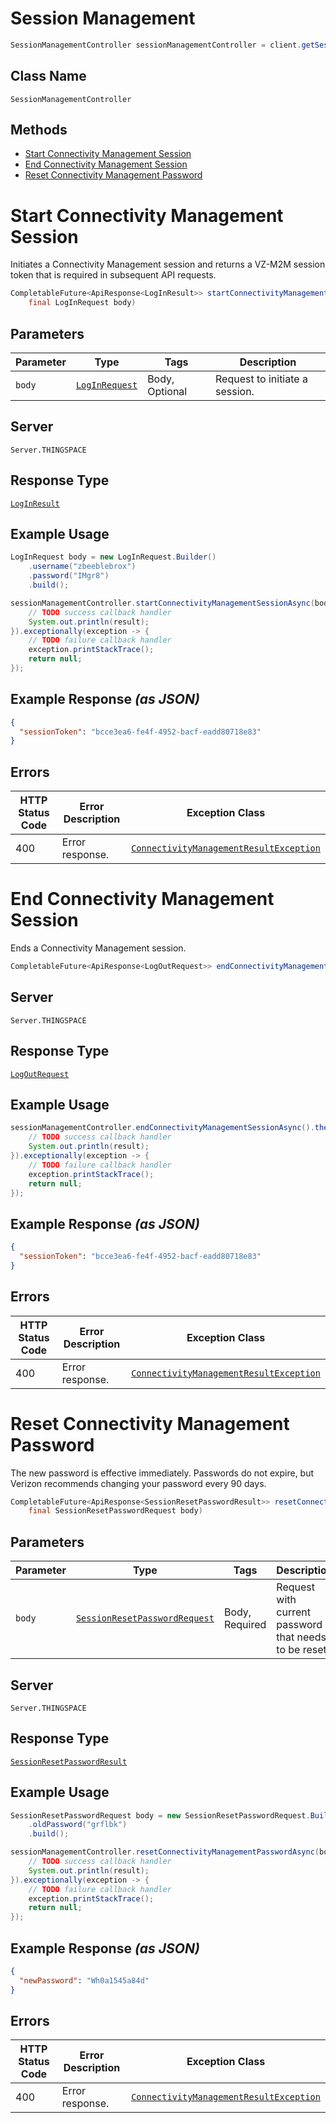 # Session Management

```java
SessionManagementController sessionManagementController = client.getSessionManagementController();
```

## Class Name

`SessionManagementController`

## Methods

* [Start Connectivity Management Session](../../doc/controllers/session-management.md#start-connectivity-management-session)
* [End Connectivity Management Session](../../doc/controllers/session-management.md#end-connectivity-management-session)
* [Reset Connectivity Management Password](../../doc/controllers/session-management.md#reset-connectivity-management-password)


# Start Connectivity Management Session

Initiates a Connectivity Management session and returns a VZ-M2M session token that is required in subsequent API requests.

```java
CompletableFuture<ApiResponse<LogInResult>> startConnectivityManagementSessionAsync(
    final LogInRequest body)
```

## Parameters

| Parameter | Type | Tags | Description |
|  --- | --- | --- | --- |
| `body` | [`LogInRequest`](../../doc/models/log-in-request.md) | Body, Optional | Request to initiate a session. |

## Server

`Server.THINGSPACE`

## Response Type

[`LogInResult`](../../doc/models/log-in-result.md)

## Example Usage

```java
LogInRequest body = new LogInRequest.Builder()
    .username("zbeeblebrox")
    .password("IMgr8")
    .build();

sessionManagementController.startConnectivityManagementSessionAsync(body).thenAccept(result -> {
    // TODO success callback handler
    System.out.println(result);
}).exceptionally(exception -> {
    // TODO failure callback handler
    exception.printStackTrace();
    return null;
});
```

## Example Response *(as JSON)*

```json
{
  "sessionToken": "bcce3ea6-fe4f-4952-bacf-eadd80718e83"
}
```

## Errors

| HTTP Status Code | Error Description | Exception Class |
|  --- | --- | --- |
| 400 | Error response. | [`ConnectivityManagementResultException`](../../doc/models/connectivity-management-result-exception.md) |


# End Connectivity Management Session

Ends a Connectivity Management session.

```java
CompletableFuture<ApiResponse<LogOutRequest>> endConnectivityManagementSessionAsync()
```

## Server

`Server.THINGSPACE`

## Response Type

[`LogOutRequest`](../../doc/models/log-out-request.md)

## Example Usage

```java
sessionManagementController.endConnectivityManagementSessionAsync().thenAccept(result -> {
    // TODO success callback handler
    System.out.println(result);
}).exceptionally(exception -> {
    // TODO failure callback handler
    exception.printStackTrace();
    return null;
});
```

## Example Response *(as JSON)*

```json
{
  "sessionToken": "bcce3ea6-fe4f-4952-bacf-eadd80718e83"
}
```

## Errors

| HTTP Status Code | Error Description | Exception Class |
|  --- | --- | --- |
| 400 | Error response. | [`ConnectivityManagementResultException`](../../doc/models/connectivity-management-result-exception.md) |


# Reset Connectivity Management Password

The new password is effective immediately. Passwords do not expire, but Verizon recommends changing your password every 90 days.

```java
CompletableFuture<ApiResponse<SessionResetPasswordResult>> resetConnectivityManagementPasswordAsync(
    final SessionResetPasswordRequest body)
```

## Parameters

| Parameter | Type | Tags | Description |
|  --- | --- | --- | --- |
| `body` | [`SessionResetPasswordRequest`](../../doc/models/session-reset-password-request.md) | Body, Required | Request with current password that needs to be reset. |

## Server

`Server.THINGSPACE`

## Response Type

[`SessionResetPasswordResult`](../../doc/models/session-reset-password-result.md)

## Example Usage

```java
SessionResetPasswordRequest body = new SessionResetPasswordRequest.Builder()
    .oldPassword("grflbk")
    .build();

sessionManagementController.resetConnectivityManagementPasswordAsync(body).thenAccept(result -> {
    // TODO success callback handler
    System.out.println(result);
}).exceptionally(exception -> {
    // TODO failure callback handler
    exception.printStackTrace();
    return null;
});
```

## Example Response *(as JSON)*

```json
{
  "newPassword": "Wh0a1545a84d"
}
```

## Errors

| HTTP Status Code | Error Description | Exception Class |
|  --- | --- | --- |
| 400 | Error response. | [`ConnectivityManagementResultException`](../../doc/models/connectivity-management-result-exception.md) |

